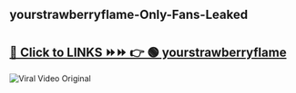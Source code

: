 
 ## yourstrawberryflame-Only-Fans-Leaked

# <h2><a href="https://clipsfans.com/yourstrawberryflame&ref=git">🔗 Click to LINKS ⏩⏩ 👉 🟢 yourstrawberryflame </a></h2>

<a href="https://clipsfans.com/yourstrawberryflame&ref=git" rel="nofollow" data-target="animated-image.originalLink"><img src="https://i.ibb.co.com/xMMVF88/686577567.gif" alt="Viral Video Original" style="max-width: 100%; display: inline-block;" data-target="animated-image.originalImage"></a>

